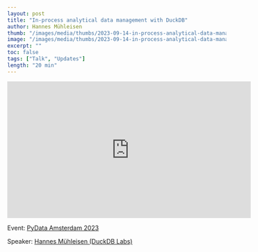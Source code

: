 ```yaml
---
layout: post
title: "In-process analytical data management with DuckDB"
author: Hannes Mühleisen
thumb: "/images/media/thumbs/2023-09-14-in-process-analytical-data-management-with-duckdb.png"
image: "/images/media/thumbs/2023-09-14-in-process-analytical-data-management-with-duckdb.png"
excerpt: ""
toc: false
tags: ["Talk", "Updates"]
length: "20 min"
---
```


<div class="video-container">
<iframe width="560" height="315" src="https://www.youtube-nocookie.com/embed/5ddoZR6PYNU?si=7nUCLymvtVwG51nc" title="YouTube video player" frameborder="0" allow="accelerometer; autoplay; clipboard-write; encrypted-media; gyroscope; picture-in-picture; web-share" referrerpolicy="strict-origin-when-cross-origin" allowfullscreen></iframe>
</div>

Event: [PyData Amsterdam 2023](https://amsterdam.pydata.org/)

Speaker: [Hannes Mühleisen (DuckDB Labs)](https://hannes.muehleisen.org/)
